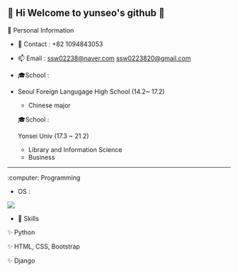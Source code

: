 ## :heartbeat: Hi Welcome to yunseo's github 👋

:girl: Personal Information 

- 📱 Contact : 
 +82 1094843053 
 
 - 📫 Email :
  ssw02238@naver.com 
  ssw0223820@gmail.com
  
 - :mortar_board:School :
 - 
   Seoul Foreign Langugage High School (14.2~ 17.2) 
   - Chinese major 
  
   :mortar_board:School :
   
   Yonsei Univ (17.3 ~ 21.2) 
   - Library and Information Science 
   - Business 

<hr>
:computer: Programming 

- OS : 
<img src="https://img.shields.io/badge/Windows-0078D6?style=for-the-badge&logo=windows&logoColor=white" />

- 🚀 Skills 

✨ Python 

✨ HTML, CSS, Bootstrap

✨ Django





<!--
**ssw02238/ssw02238** is a ✨ _special_ ✨ repository because its `README.md` (this file) appears on your GitHub profile.

Here are some ideas to get you started:

- 🔭 I’m currently working on ...
- 🌱 I’m currently learning ...
- 👯 I’m looking to collaborate on ...
- 🤔 I’m looking for help with ...
- 💬 Ask me about ...
- 📫 How to reach me: ...
- 😄 Pronouns: ...
- ⚡ Fun fact: ...
-->
